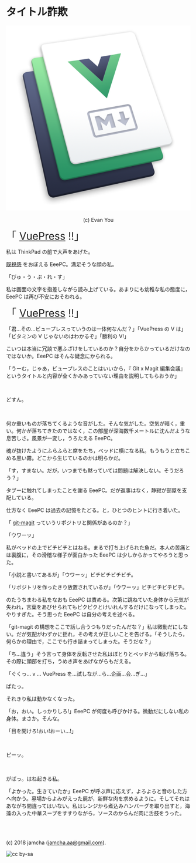 

# タイトル詐欺

![vuepress-logo](https://raw.githubusercontent.com/vuejs/vuepress/master/packages/docs/docs/.vuepress/public/hero.png)

<center>(c) Evan You</center>

<span style="font-size: 200%;">「 [VuePress](https://vuepress.vuejs.org/) !!」</span>

私は ThinkPad の前で大声をあげた。

[既視感](https://jamcha-aa.github.io/magit-meeting/article/) をおぼえる EeePC。満足そうな顔の私。

「びゅ・う・ぷ・れ・す」

私は画面の文字を指差しながら読み上げている。あまりにも幼稚な私の態度に，EeePC は再び不安におそわれる。

<span style="font-size: 200%;">「 [VuePress](https://vuepress.vuejs.org/) !!」</span>

「君…その…ビュープレスっていうのは一体何なんだ？」「VuePress の V は」「ビタミンの V じゃないのはわかるぞ」「勝利の V!」

こいつは本当に冗談で悪ふざけをしているのか？自分をからかっているだけなのではないか。EeePC はそんな疑念にかられる。

「うーむ，じゃあ，ビュープレスのことはいいから，『 Git x Magit 編集会議』というタイトルと内容が全くかみあっていない理由を説明してもらおうか」

<br>

どすん。

<br>

何か重いものが落ちてくるような音がした。そんな気がした。空気が暗く，重い。何かが落ちてきたのではなく，この部屋が深海数千メートルに沈んだような息苦しさ。風景が一変し，うろたえる EeePC。

魂が抜けたようにふらふらと席をたち，ベッドに横になる私。もうもうと立ちこめる黒い霧。どこから生じているのかは明らかだ。

「す，すまない。だが，いつまでも黙っていては問題は解決しない。そうだろう？」

タブーに触れてしまったことを謝る EeePC。だが返事はなく，静寂が部屋を支配している。

仕方なく EeePC は過去の記憶をたどる。と，ひとつのヒントに行き着いた。

「 [git-magit](https://github.com/jamcha-aa/git-magit) っていうリポジトリと関係があるのか？」

「ウワーッ」

私がベッドの上でビチビチとはねる。まるで打ち上げられた魚だ。本人の苦痛とは裏腹に，その滑稽な様子が面白かった EeePC は少しからかってやろうと思った。

「小説と書いてあるが」「ウワーッ」ビチビチビチビチ。

「リポジトリを作ったきり放置されているが」「ウワーッ」ビチビチビチビチ。

のたうちまわる私をなおも EeePC は責める。次第に跳ねていた身体から元気が失われ，言葉をあびせられてもピクピクとけいれんするだけになってしまった。やりすぎた。そう思った EeePC は自分の考えを述べる。

「git-magit の構想をここで話し合うつもりだったんだな？」私は微動だにしない。だが気配がわずかに揺れ，その考えが正しいことを告げる。「そうしたら，何らかの理由で，ここでも行き詰まってしまった。そうだな？」

「ち…違う」そう言って身体を反転させた私はぼとりとベッドから転げ落ちる。その際に頭部を打ち，うめき声をあげながらもだえる。

「ぐくっ… v … VuePress を…試しなが…ら…企画…会…ぎ…」

ぱたっ。

それきり私は動かなくなった。

「お，おい。しっかりしろ!」EeePC が何度も呼びかける。微動だにしない私の身体。まさか。そんな。

「目を開けろ!おい!おーい…!」

<br>

ピーッ。

<br>

がばっ。はね起きる私。

「よかった。生きていたか」EeePC が呼ぶ声に応えず，よろよろと音のした方へ向かう。墓場からよみがえった屍が，新鮮な肉を求めるように。そしてそれはあながち間違ってはいない。私はレンジから煮込みハンバーグを取り出すと，海藻の入った中華スープをすすりながら，ソースのからんだ肉に舌鼓をうった。

<br>
<br>

(c) 2018 jamcha (jamcha.aa@gmail.com).

![cc by-sa](https://i.creativecommons.org/l/by-sa/4.0/88x31.png)

